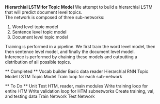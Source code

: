 **Hierarchial LSTM for Topic Model**
We attempt to build a hierarchial LSTM that will predict document level topics. <br />
The network is composed of three sub-networks: <br />
1) Word level topic model <br />
2) Sentence level topic model <br />
3) Document level topic model <br />

Training is performed in a pipeline. We first train the word level model, then then sentence level model, and finally the document level model. <br />
Inference is performed by chaining these models and outputting a distribution of all possible topics. <br /> 

** Completed **
Vocab builder
Basic data reader
Hierarchial RNN Topic Model
LSTM Topic Model
Train loop for each sub-network


** To Do **
Unit Test HTM, reader, main modules
Write training loop for entire HTM
Write validation loop for HTM subnetworks
Create training, val, and testing data
Train Network
Test Network

